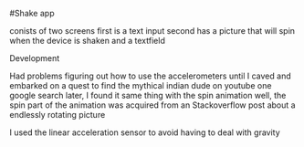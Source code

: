 #Shake app

conists of two screens
first is a text input
second has a picture that will spin when the device is shaken and a textfield

Development

Had problems figuring out how to use the accelerometers until I caved and embarked on a quest to find the mythical indian dude on youtube
one google search later, I found it
same thing with the spin animation
well, the spin part of the animation was acquired from an Stackoverflow post about a endlessly rotating picture

I used the linear acceleration sensor to avoid having to deal with gravity 

